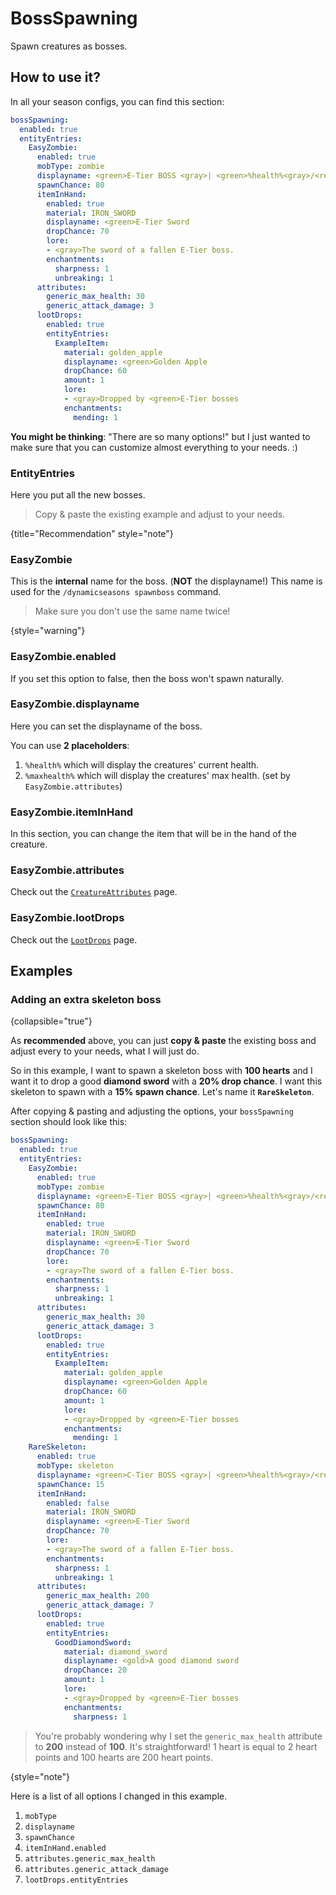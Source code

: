 # BossSpawning

Spawn creatures as bosses.

## How to use it?

In all your season configs, you can find this section:

```yaml
bossSpawning:
  enabled: true
  entityEntries:
    EasyZombie:
      enabled: true
      mobType: zombie
      displayname: <green>E-Tier BOSS <gray>| <green>%health%<gray>/<red>%maxhealth%
      spawnChance: 80
      itemInHand:
        enabled: true
        material: IRON_SWORD
        displayname: <green>E-Tier Sword
        dropChance: 70
        lore:
        - <gray>The sword of a fallen E-Tier boss.
        enchantments:
          sharpness: 1
          unbreaking: 1
      attributes:
        generic_max_health: 30
        generic_attack_damage: 3
      lootDrops:
        enabled: true
        entityEntries:
          ExampleItem:
            material: golden_apple
            displayname: <green>Golden Apple
            dropChance: 60
            amount: 1
            lore:
            - <gray>Dropped by <green>E-Tier bosses
            enchantments:
              mending: 1
```

**You might be thinking**: "There are so many options!"
but I just wanted to make sure that you can customize almost everything
to your needs. :)

### EntityEntries

Here you put all the new bosses.

> Copy & paste the existing example and adjust to your needs.

{title="Recommendation" style="note"}

### EasyZombie

This is the **internal** name for the boss. (**NOT** the displayname!)
This name is used for the `/dynamicseasons spawnboss` command.

> Make sure you don't use the same name twice!

{style="warning"}

### EasyZombie.enabled

If you set this option to false, then the boss won't spawn naturally.

### EasyZombie.displayname

Here you can set the displayname of the boss.

You can use **2 placeholders**:

1. `%health%` which will display the creatures' current health.
2. `%maxhealth%` which will display the creatures' max health. (set by `EasyZombie.attributes`)

### EasyZombie.itemInHand

In this section, you can change the item that will be in the hand of the creature.

### EasyZombie.attributes

Check out the [`CreatureAttributes`](CreatureAttributes.md) page.

### EasyZombie.lootDrops

Check out the [`LootDrops`](LootDrops.md) page.

## Examples

### Adding an extra skeleton boss

{collapsible="true"}

As **recommended** above, you can just **copy & paste** the existing
boss and adjust every to your needs, what I will just do.

So in this example, I want to spawn a skeleton
boss with **100 hearts** and I want it to drop
a good **diamond sword** with a **20% drop chance**. 
I want this skeleton to spawn with a **15% spawn chance**.
Let's name it **`RareSkeleton`**.

After copying & pasting and adjusting the options, 
your `bossSpawning` section should look like this:

```yaml
bossSpawning:
  enabled: true
  entityEntries:
    EasyZombie:
      enabled: true
      mobType: zombie
      displayname: <green>E-Tier BOSS <gray>| <green>%health%<gray>/<red>%maxhealth%
      spawnChance: 80
      itemInHand:
        enabled: true
        material: IRON_SWORD
        displayname: <green>E-Tier Sword
        dropChance: 70
        lore:
        - <gray>The sword of a fallen E-Tier boss.
        enchantments:
          sharpness: 1
          unbreaking: 1
      attributes:
        generic_max_health: 30
        generic_attack_damage: 3
      lootDrops:
        enabled: true
        entityEntries:
          ExampleItem:
            material: golden_apple
            displayname: <green>Golden Apple
            dropChance: 60
            amount: 1
            lore:
            - <gray>Dropped by <green>E-Tier bosses
            enchantments:
              mending: 1
    RareSkeleton:
      enabled: true
      mobType: skeleton
      displayname: <green>C-Tier BOSS <gray>| <green>%health%<gray>/<red>%maxhealth%
      spawnChance: 15
      itemInHand:
        enabled: false
        material: IRON_SWORD
        displayname: <green>E-Tier Sword
        dropChance: 70
        lore:
        - <gray>The sword of a fallen E-Tier boss.
        enchantments:
          sharpness: 1
          unbreaking: 1
      attributes:
        generic_max_health: 200
        generic_attack_damage: 7
      lootDrops:
        enabled: true
        entityEntries:
          GoodDiamondSword:
            material: diamond_sword
            displayname: <gold>A good diamond sword
            dropChance: 20
            amount: 1
            lore:
            - <gray>Dropped by <green>E-Tier bosses
            enchantments:
              sharpness: 1
```

> You're probably wondering why I set the `generic_max_health` attribute to **200** instead of **100**.
> It's straightforward! 1 heart is equal to 2 heart points and 100 hearts are 200 heart points.

{style="note"}

Here is a list of all options I changed in this example.
1. `mobType`
2. `displayname`
3. `spawnChance`
4. `itemInHand.enabled`
5. `attributes.generic_max_health`
6. `attributes.generic_attack_damage`
7. `lootDrops.entityEntries`